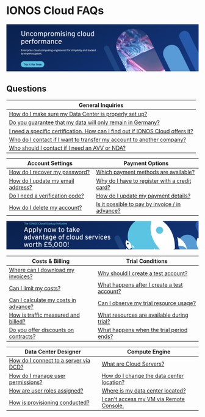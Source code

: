 # IONOS Cloud FAQs

![Click here to sign up for a free IONOS Cloud trial account!](/images//uncompromise_cloud.png)

## Questions

| General Inquiries                                                                                                                                                                                                                   |
| ----------------------------------------------------------------------------------------------------------------------------------------------------------------------------------------------------------------------------------- |
| [How do I make sure my Data Center is properly set up?](general-information/frequently-asked-questions/general-inquiries.md#q-how-do-i-ensure-my-data-center-is-properly-set-up)                                                    |
| [Do you guarantee that my data will only remain in Germany?](general-information/frequently-asked-questions/general-inquiries.md#q-do-you-guarantee-that-my-data-will-only-remain-in-germany)                                       |
| [I need a specific certification. How can I find out if IONOS Cloud offers it?](general-information/frequently-asked-questions/general-inquiries.md#q-i-need-a-specific-certification.-how-can-i-find-out-if-ionos-cloud-offers-it) |
| [Who do I contact if I want to transfer my account to another company?](general-information/frequently-asked-questions/general-inquiries.md#q-who-do-i-contact-if-i-want-to-transfer-my-account-to-another-company)                 |
| [Who should I contact if I need an AVV or NDA?](general-information/frequently-asked-questions/general-inquiries.md#q-who-should-i-contact-if-i-need-an-avv-or-nda)                                                                 |

| Account Settings                                                                                                                           | Payment Options                                                                                                                                                                     |
| ------------------------------------------------------------------------------------------------------------------------------------------ | ----------------------------------------------------------------------------------------------------------------------------------------------------------------------------------- |
| [How do I recover my password?](general-information/frequently-asked-questions/account-settings.md#q-how-do-i-recover-my-password)         | [Which payment methods are available?](general-information/frequently-asked-questions/payment-options.md#q-which-payment-methods-are-available)                                     |
| [How do I update my email address?](general-information/frequently-asked-questions/account-settings.md#q-how-do-i-update-my-email-address) | [Why do I have to register with a credit card?](general-information/frequently-asked-questions/payment-options.md#q-why-do-i-have-to-register-with-a-credit-card)                   |
| [Do I need a verification code?](general-information/frequently-asked-questions/account-settings.md#q-do-i-need-a-verification-code)       | [How do I update my payment details?](general-information/frequently-asked-questions/payment-options.md#q-how-do-i-update-my-payment-details)                                       |
| [How do I delete my account?](general-information/frequently-asked-questions/account-settings.md#q-how-do-i-delete-my-account)             | [Is it possible to pay by invoice / in advance?](general-information/frequently-asked-questions/payment-options.md#q-is-it-possible-to-pay-by-invoice-do-you-offer-advance-payment) |

![Click here to learn more about the IONOS Cloud Startup Initiative!](/images/ionos_cloud_startup.png)

| Costs & Billing                                                                                                                                      | Trial Conditions                                                                                                                                               |
| ---------------------------------------------------------------------------------------------------------------------------------------------------- | -------------------------------------------------------------------------------------------------------------------------------------------------------------- |
| [Where can I download my invoices?](general-information/frequently-asked-questions/costs-and-billing.md#q-where-can-i-download-my-invoices)          | [Why should I create a test account?](general-information/frequently-asked-questions/trial-conditions.md#q-why-should-i-create-a-test-account)                 |
| [Can I limit my costs?](general-information/frequently-asked-questions/costs-and-billing.md#q-can-i-limit-my-costs)                                  | [What happens after I create a test account?](general-information/frequently-asked-questions/trial-conditions.md#q-what-happens-after-i-create-a-test-account) |
| [Can I calculate my costs in advance?](general-information/frequently-asked-questions/costs-and-billing.md#q-can-i-calculate-my-expenses-in-advance) | [Can I observe my trial resource usage?](general-information/frequently-asked-questions/trial-conditions.md#q-can-i-observe-my-trial-resource-usage)           |
| [How is traffic measured and billed?](general-information/frequently-asked-questions/costs-and-billing.md#q-how-is-traffic-measured-and-billed)      | [What resources are available during trial?](general-information/frequently-asked-questions/trial-conditions.md#q-what-resources-are-available-during-trial)   |
| [Do you offer discounts on contracts?](general-information/frequently-asked-questions/costs-and-billing.md#q-do-you-offer-discounts-on-contracts)    | [What happens when the trial period ends?](general-information/frequently-asked-questions/trial-conditions.md#q-what-happens-when-the-trial-period-ends)       |

| Data Center Designer                                                                                                                                         | Compute Engine                                                                                                                                           |
| ------------------------------------------------------------------------------------------------------------------------------------------------------------ | -------------------------------------------------------------------------------------------------------------------------------------------------------- |
| [How do I connect to a server via DCD?](general-information/frequently-asked-questions/data-center-designer.md#q-how-do-i-connect-to-a-server-using-the-dcd) | [What are Cloud Servers?](general-information/frequently-asked-questions/compute-engine.md#q-what-are-cloud-servers)                                     |
| [How do I manage user permissions?](general-information/frequently-asked-questions/data-center-designer.md#q-how-do-i-manage-user-permissions)               | [How do I change the data center location?](general-information/frequently-asked-questions/compute-engine.md#q-how-do-i-change-the-data-center-location) |
| [How are user roles assigned?](general-information/frequently-asked-questions/data-center-designer.md#q-how-are-user-roles-assigned)                         | [Where is my data center located?](general-information/frequently-asked-questions/compute-engine.md#q-where-is-my-data-center-located)                   |
| [How is provisioning conducted?](general-information/frequently-asked-questions/data-center-designer.md#q-how-is-provisioning-conducted)                     | [I can't access my VM via Remote Console.](general-information/frequently-asked-questions/compute-engine.md#q-i-cant-access-my-vm-via-remote-console)    |
